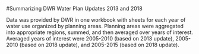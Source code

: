 #Summarizing DWR Water Plan Updates 2013 and 2018

Data was provided by DWR in one workbook with sheets for each year of water use organized by planning areas. Planning areas were aggregated into appropriate regions, summed, and then averaged over years of interest. Averaged years of interest were 2005-2010 (based on 2013 update), 2005-2010 (based on 2018 update), and 2005-2015 (based on 2018 update). 
